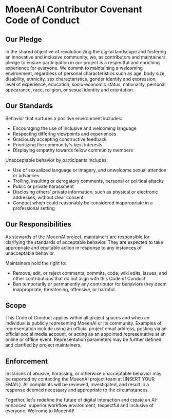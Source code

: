 # MoeenAI Contributor Covenant Code of Conduct

## Our Pledge

In the shared objective of revolutionizing the digital landscape and fostering an innovative and inclusive community, we, as contributors and maintainers, pledge to ensure participation in our project is a respectful and enriching experience for everyone. We commit to maintaining a welcoming environment, regardless of personal characteristics such as age, body size, disability, ethnicity, sex characteristics, gender identity and expression, level of experience, education, socio-economic status, nationality, personal appearance, race, religion, or sexual identity and orientation.

## Our Standards

Behavior that nurtures a positive environment includes:

- Encouraging the use of inclusive and welcoming language
- Respecting differing viewpoints and experiences
- Graciously accepting constructive feedback
- Prioritizing the community's best interests
- Displaying empathy towards fellow community members

Unacceptable behavior by participants includes:

- Use of sexualized language or imagery, and unwelcome sexual attention or advances
- Trolling, insulting or derogatory comments, personal or political attacks
- Public or private harassment
- Disclosing others' private information, such as physical or electronic addresses, without clear consent
- Conduct which could reasonably be considered inappropriate in a professional setting

## Our Responsibilities

As stewards of the MoeenAI project, maintainers are responsible for clarifying the standards of acceptable behavior. They are expected to take appropriate and equitable action in response to any instances of unacceptable behavior.

Maintainers hold the right to:

- Remove, edit, or reject comments, commits, code, wiki edits, issues, and other contributions that do not align with this Code of Conduct
- Ban temporarily or permanently any contributor for behaviors they deem inappropriate, threatening, offensive, or harmful.

## Scope

This Code of Conduct applies within all project spaces and when an individual is publicly representing MoeenAI or its community. Examples of representation include using an official project email address, posting via an official social media account, or acting as an appointed representative at an online or offline event. Representation parameters may be further defined and clarified by project maintainers.

## Enforcement

Instances of abusive, harassing, or otherwise unacceptable behavior may be reported by contacting the MoeenAI project team at [INSERT YOUR EMAIL]. All complaints will be reviewed, investigated, and result in a response deemed necessary and appropriate to the circumstances.

Together, let's redefine the future of digital interaction and create an AI-enhanced, superior workflow environment, respectful and inclusive of everyone. Welcome to MoeenAI!
